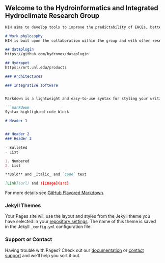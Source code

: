 ## Welcome to the Hydroinformatics and Integrated Hydroclimate Research Group
```markdown
HIH aims to develop tools to improve the predictability of EHCEs, better understand the coupling mechanism between systems, and ultimately predict complex systems’ adaptive abilities

# Work phylosophy
HIH is buit upon the collaboration within the group and with other research groups. The tools below are examples of information technologies for improved FEWES management.

## dataplugin
https://github.com/hydromex/dataplugin

## Hydrapet
https://nrt.unl.edu/products

### Architectures

### Integrative software


Markdown is a lightweight and easy-to-use syntax for styling your writing. It includes conventions for

```markdown
Syntax highlighted code block

# Header 1


## Header 2
### Header 3

- Bulleted
- List

1. Numbered
2. List

**Bold** and _Italic_ and `Code` text

[Link](url) and ![Image](src)
```

For more details see [GitHub Flavored Markdown](https://guides.github.com/features/mastering-markdown/).

### Jekyll Themes

Your Pages site will use the layout and styles from the Jekyll theme you have selected in your [repository settings](https://github.com/munoz28/hydroinformatics/settings). The name of this theme is saved in the Jekyll `_config.yml` configuration file.

### Support or Contact

Having trouble with Pages? Check out our [documentation](https://help.github.com/categories/github-pages-basics/) or [contact support](https://github.com/contact) and we’ll help you sort it out.
